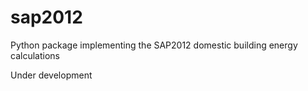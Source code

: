 # sap2012
Python package implementing the SAP2012 domestic building energy calculations



Under development

